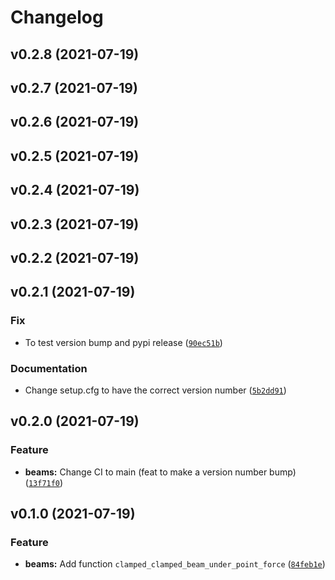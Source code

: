 # Changelog

<!--next-version-placeholder-->

## v0.2.8 (2021-07-19)


## v0.2.7 (2021-07-19)


## v0.2.6 (2021-07-19)


## v0.2.5 (2021-07-19)


## v0.2.4 (2021-07-19)


## v0.2.3 (2021-07-19)


## v0.2.2 (2021-07-19)


## v0.2.1 (2021-07-19)
### Fix
* To test version bump and pypi release ([`90ec51b`](https://github.com/rozsasarpi/zandbak/commit/90ec51bf7e87f5d57a80cc42f11d63ce9276042f))

### Documentation
* Change setup.cfg to have the correct version number ([`5b2dd91`](https://github.com/rozsasarpi/zandbak/commit/5b2dd91bd46ef075886301a4d1679d2caf000d49))

## v0.2.0 (2021-07-19)
### Feature
* **beams:** Change CI to main (feat to make a version number bump) ([`13f71f0`](https://github.com/rozsasarpi/zandbak/commit/13f71f0e3db430932c490c6a959eaf888291c48f))

## v0.1.0 (2021-07-19)
### Feature
* **beams:** Add function `clamped_clamped_beam_under_point_force` ([`84feb1e`](https://github.com/rozsasarpi/zandbak/commit/84feb1e5e6a3179d7a6250588a09493391bb2cf0))
